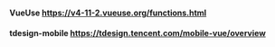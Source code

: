 #### VueUse https://v4-11-2.vueuse.org/functions.html
#### tdesign-mobile https://tdesign.tencent.com/mobile-vue/overview
